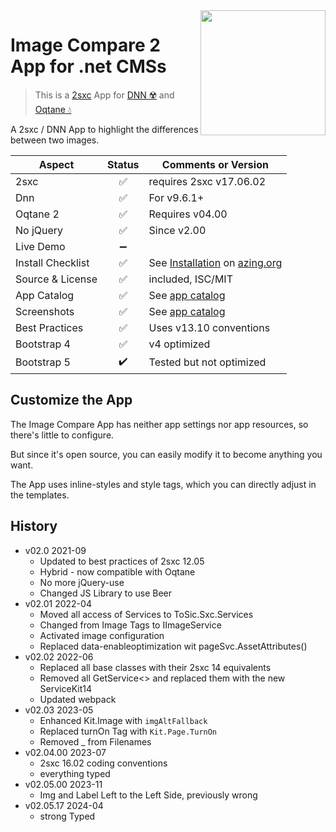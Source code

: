 <image src="app-icon.png" align="right" width="200px">

# Image Compare 2 App for .net CMSs

> This is a [2sxc](https://2sxc.org) App for [DNN ☢️](https://www.dnnsoftware.com/) and [Oqtane 💧](https://www.oqtane.org/)

A 2sxc / DNN App to highlight the differences between two images.

| Aspect              | Status | Comments or Version |
| ------------------- | :----: | ------------------- |
| 2sxc                | ✅    | requires 2sxc v17.06.02
| Dnn                 | ✅    | For v9.6.1+
| Oqtane 2            | ✅    | Requires v04.00
| No jQuery           | ✅    | Since v2.00
| Live Demo           | ➖    | 
| Install Checklist   | ✅    | See [Installation](https://azing.org/2sxc/r/VipBSgUQ) on [azing.org](https://azing.org/2sxc)
| Source & License    | ✅    | included, ISC/MIT
| App Catalog         | ✅    | See [app catalog](https://2sxc.org/en/apps/app/compare-images-v2-using-beerslider-hybrid-for-dnn-and-oqtane)
| Screenshots         | ✅    | See [app catalog](https://2sxc.org/en/apps/app/compare-images-v2-using-beerslider-hybrid-for-dnn-and-oqtane)
| Best Practices      | ✅    | Uses v13.10 conventions
| Bootstrap 4         | ✅    | v4 optimized
| Bootstrap 5         | ✔️    | Tested but not optimized

## Customize the App

The Image Compare App has neither app settings nor app resources, so there's little to configure.

But since it's open source, you can easily modify it to become anything you want.

The App uses inline-styles and style tags, which you can directly adjust in the templates.

## History

* v02.0 2021-09
  * Updated to best practices of 2sxc 12.05
  * Hybrid - now compatible with Oqtane
  * No more jQuery-use
  * Changed JS Library to use Beer
* v02.01 2022-04
  * Moved all access of Services to ToSic.Sxc.Services
  * Changed from Image Tags to IImageService
  * Activated image configuration
  * Replaced data-enableoptimization wit pageSvc.AssetAttributes()
* v02.02 2022-06 
  * Replaced all base classes with their 2sxc 14 equivalents
  * Removed all GetService<> and replaced them with the new ServiceKit14
  * Updated webpack
* v02.03 2023-05
  * Enhanced Kit.Image with `imgAltFallback`
  * Replaced turnOn Tag with `Kit.Page.TurnOn`
  * Removed _ from Filenames
* v02.04.00 2023-07
  * 2sxc 16.02 coding conventions
  * everything typed
* v02.05.00 2023-11
  * Img and Label Left to the Left Side, previously wrong
* v02.05.17 2024-04
  * strong Typed